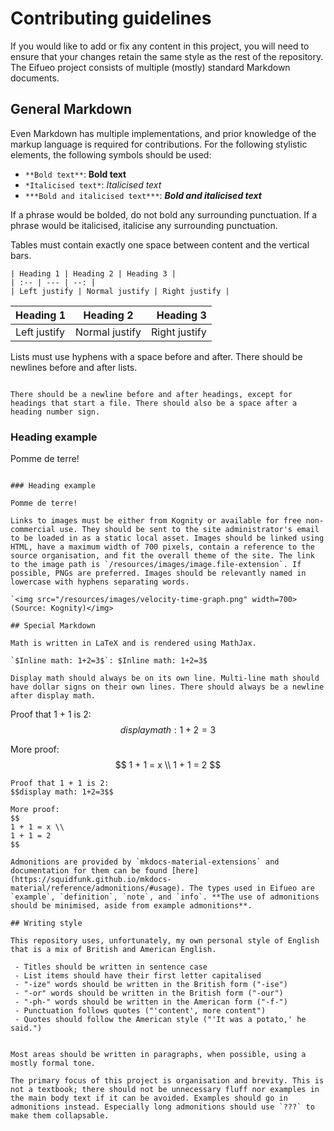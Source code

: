 # Contributing guidelines

If you would like to add or fix any content in this project, you will need to ensure that your changes retain the same style as the rest of the repository. The Eifueo project consists of multiple (mostly) standard Markdown documents.

## General Markdown

Even Markdown has multiple implementations, and prior knowledge of the markup language is required for contributions. For the following stylistic elements, the following symbols should be used:

 - `**Bold text**`: **Bold text**
 - `*Italicised text*`: *Italicised text*
 - `***Bold and italicised text***`: ***Bold and italicised text***

If a phrase would be bolded, do not bold any surrounding punctuation. If a phrase would be italicised, italicise any surrounding punctuation.

Tables must contain exactly one space between content and the vertical bars.

```
| Heading 1 | Heading 2 | Heading 3 |
| :-- | --- | --: |
| Left justify | Normal justify | Right justify |
```
| Heading 1 | Heading 2 | Heading 3 |
| :-- | --- | --: |
| Left justify | Normal justify | Right justify |

Lists must use hyphens with a space before and after. There should be newlines before and after lists.

```

There should be a newline before and after headings, except for headings that start a file. There should also be a space after a heading number sign.

```
### Heading example

Pomme de terre!
```

### Heading example

Pomme de terre!

Links to images must be either from Kognity or available for free non-commercial use. They should be sent to the site administrator's email to be loaded in as a static local asset. Images should be linked using HTML, have a maximum width of 700 pixels, contain a reference to the source organisation, and fit the overall theme of the site. The link to the image path is `/resources/images/image.file-extension`. If possible, PNGs are preferred. Images should be relevantly named in lowercase with hyphens separating words.

`<img src="/resources/images/velocity-time-graph.png" width=700>(Source: Kognity)</img>

## Special Markdown

Math is written in LaTeX and is rendered using MathJax.

`$Inline math: 1+2=3$`: $Inline math: 1+2=3$

Display math should always be on its own line. Multi-line math should have dollar signs on their own lines. There should always be a newline after display math.

```
Proof that 1 + 1 is 2:
$$display math: 1+2=3$$

More proof:
$$
1 + 1 = x \\
1 + 1 = 2
$$
```
Proof that 1 + 1 is 2:
$$display math: 1+2=3$$

More proof:
$$
1 + 1 = x \\
1 + 1 = 2
$$

Admonitions are provided by `mkdocs-material-extensions` and documentation for them can be found [here](https://squidfunk.github.io/mkdocs-material/reference/admonitions/#usage). The types used in Eifueo are `example`, `definition`, `note`, and `info`. **The use of admonitions should be minimised, aside from example admonitions**.

## Writing style

This repository uses, unfortunately, my own personal style of English that is a mix of British and American English.

 - Titles should be written in sentence case
 - List items should have their first letter capitalised
 - "-ize" words should be written in the British form ("-ise")
 - "-or" words should be written in the British form ("-our")
 - "-ph-" words should be written in the American form ("-f-")
 - Punctuation follows quotes ("'content', more content")
 - Quotes should follow the American style ("'It was a potato,' he said.")


Most areas should be written in paragraphs, when possible, using a mostly formal tone.

The primary focus of this project is organisation and brevity. This is not a textbook; there should not be unnecessary fluff nor examples in the main body text if it can be avoided. Examples should go in admonitions instead. Especially long admonitions should use `???` to make them collapsable.
